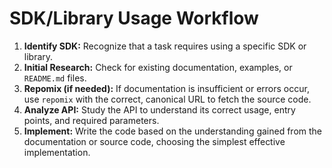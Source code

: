 # SDK/Library Usage Workflow

1.  **Identify SDK:** Recognize that a task requires using a specific SDK or library.
2.  **Initial Research:** Check for existing documentation, examples, or `README.md` files.
3.  **Repomix (if needed):** If documentation is insufficient or errors occur, use `repomix` with the correct, canonical URL to fetch the source code.
4.  **Analyze API:** Study the API to understand its correct usage, entry points, and required parameters.
5.  **Implement:** Write the code based on the understanding gained from the documentation or source code, choosing the simplest effective implementation.
